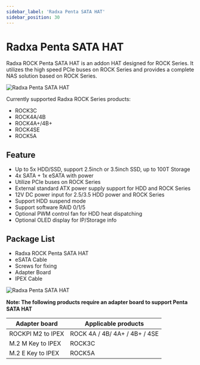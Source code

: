 ```yaml
---
sidebar_label: 'Radxa Penta SATA HAT'
sidebar_position: 30
---
```


# Radxa Penta SATA HAT

Radxa ROCK Penta SATA HAT is an addon HAT designed for ROCK Series. It utilizes the high speed PCIe buses on ROCK Series and provides a complete NAS solution based on ROCK Series.

![Radxa Penta SATA HAT](/img/accessories/penta-sata-hat-1.webp)

Currently supported Radxa ROCK Series products:
- ROCK3C
- ROCK4A/4B
- ROCK4A+/4B+
- ROCK4SE
- ROCK5A

## Feature
- Up to 5x HDD/SSD, support 2.5inch or 3.5inch SSD, up to 100T Storage
- 4x SATA + 1x eSATA with power
- Utilize PCIe buses on ROCK Series
- External standard ATX power supply support for HDD and ROCK Series
- 12V DC power input for 2.5/3.5 HDD power and ROCK Series
- Support HDD suspend mode
- Support software RAID 0/1/5
- Optional PWM control fan for HDD heat dispatching
- Optional OLED display for IP/Storage info

## Package List

- Radxa ROCK Penta SATA HAT
- eSATA Cable
- Screws for fixing
- Adapter Board
- IPEX Cable

![Radxa Penta SATA HAT](/img/accessories/penta-sata-hat-2.webp)

**Note꞉ The following products require an adapter board to support Penta SATA HAT**  

| Adapter board     | Applicable products           |
| ----------------- | -------------------           |
| ROCKPI M2 to IPEX | ROCK 4A / 4B/ 4A+ / 4B+ / 4SE |
| M.2 M Key to IPEX |       ROCK3C                  |
| M.2 E Key to IPEX |       ROCK5A                  |
